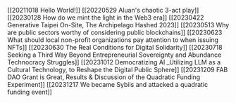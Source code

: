 [[20211018 Hello World!]]
[[20220529 Aluan's chaotic 3-act play]]
[[20230128 How do we mint the light in the Web3 era]]
[[20230422 Generative Taipei On-Site, The Archipelago Hashed 2023]]
[[20230513 Why are public sectors worthy of considering public blockchains]]
[[20230623 What should local non-profit organizations pay attention to when issuing NFTs]]
[[20230630 The Real Conditions for Digital Solidarity]]
[[20230718 Seeking a Third Way Beyond Entrepreneurial Sovereignty and Abundance Technocracy Struggles]]
[[20231012 Democratizing AI _Utilizing LLM as a Cultural Technology, to Reshape the Digital Public Sphere]]
[[20231209 FAB DAO Grant is Great, Results & Discussion of the Quadratic Funding Experiment]]
[[20231217 We became Sybils and attacked a quadratic funding event]]

